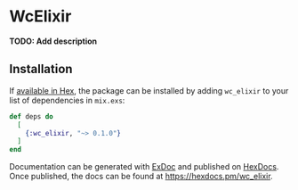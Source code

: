 # WcElixir

**TODO: Add description**

## Installation

If [available in Hex](https://hex.pm/docs/publish), the package can be installed
by adding `wc_elixir` to your list of dependencies in `mix.exs`:

```elixir
def deps do
  [
    {:wc_elixir, "~> 0.1.0"}
  ]
end
```

Documentation can be generated with [ExDoc](https://github.com/elixir-lang/ex_doc)
and published on [HexDocs](https://hexdocs.pm). Once published, the docs can
be found at <https://hexdocs.pm/wc_elixir>.

